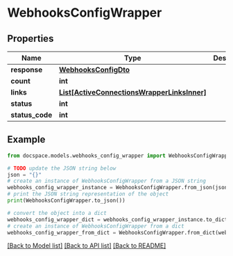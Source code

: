 # WebhooksConfigWrapper


## Properties

Name | Type | Description | Notes
------------ | ------------- | ------------- | -------------
**response** | [**WebhooksConfigDto**](WebhooksConfigDto.md) |  | [optional] 
**count** | **int** |  | [optional] 
**links** | [**List[ActiveConnectionsWrapperLinksInner]**](ActiveConnectionsWrapperLinksInner.md) |  | [optional] 
**status** | **int** |  | [optional] 
**status_code** | **int** |  | [optional] 

## Example

```python
from docspace.models.webhooks_config_wrapper import WebhooksConfigWrapper

# TODO update the JSON string below
json = "{}"
# create an instance of WebhooksConfigWrapper from a JSON string
webhooks_config_wrapper_instance = WebhooksConfigWrapper.from_json(json)
# print the JSON string representation of the object
print(WebhooksConfigWrapper.to_json())

# convert the object into a dict
webhooks_config_wrapper_dict = webhooks_config_wrapper_instance.to_dict()
# create an instance of WebhooksConfigWrapper from a dict
webhooks_config_wrapper_from_dict = WebhooksConfigWrapper.from_dict(webhooks_config_wrapper_dict)
```
[[Back to Model list]](../README.md#documentation-for-models) [[Back to API list]](../README.md#documentation-for-api-endpoints) [[Back to README]](../README.md)


